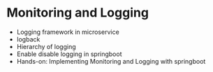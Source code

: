 # Monitoring and Logging
- Logging framework in microservice
- logback
- Hierarchy of logging
- Enable disable logging in springboot
- Hands-on: Implementing Monitoring and Logging with springboot